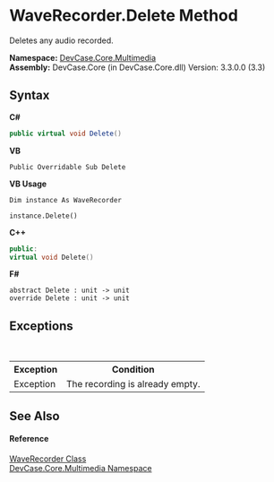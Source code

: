 # WaveRecorder.Delete Method 
 

Deletes any audio recorded.

**Namespace:**&nbsp;<a href="N_DevCase_Core_Multimedia">DevCase.Core.Multimedia</a><br />**Assembly:**&nbsp;DevCase.Core (in DevCase.Core.dll) Version: 3.3.0.0 (3.3)

## Syntax

**C#**<br />
``` C#
public virtual void Delete()
```

**VB**<br />
``` VB
Public Overridable Sub Delete
```

**VB Usage**<br />
``` VB Usage
Dim instance As WaveRecorder

instance.Delete()
```

**C++**<br />
``` C++
public:
virtual void Delete()
```

**F#**<br />
``` F#
abstract Delete : unit -> unit 
override Delete : unit -> unit 
```


## Exceptions
&nbsp;<table><tr><th>Exception</th><th>Condition</th></tr><tr><td>Exception</td><td>The recording is already empty.</td></tr></table>

## See Also


#### Reference
<a href="T_DevCase_Core_Multimedia_WaveRecorder">WaveRecorder Class</a><br /><a href="N_DevCase_Core_Multimedia">DevCase.Core.Multimedia Namespace</a><br />